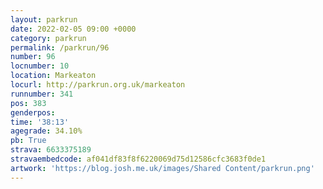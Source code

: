 ```yaml
---
layout: parkrun
date: 2022-02-05 09:00 +0000
category: parkrun
permalink: /parkrun/96
number: 96
locnumber: 10
location: Markeaton
locurl: http://parkrun.org.uk/markeaton
runnumber: 341
pos: 383
genderpos: 
time: '38:13'
agegrade: 34.10%
pb: True
strava: 6633375189
stravaembedcode: af041df83f8f6220069d75d12586cfc3683f0de1
artwork: 'https://blog.josh.me.uk/images/Shared Content/parkrun.png'
---
```


